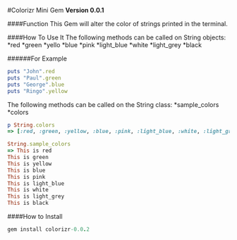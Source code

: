 #Colorizr Mini Gem
**Version 0.0.1**

####Function
This Gem will alter the color of strings printed in the terminal.

####How To Use It
The following methods can be called on String objects:
*red
*green
*yello
*blue
*pink
*light_blue
*white
*light_grey
*black

######For Example
```ruby
puts "John".red
puts "Paul".green
puts "George".blue
puts "Ringo".yellow
```

The following methods can be called on the String class:
*sample_colors
*colors

```ruby
p String.colors
=> [:red, :green, :yellow, :blue, :pink, :light_blue, :white, :light_grey, :black]

String.sample_colors
=> This is red
This is green
This is yellow
This is blue
This is pink
This is light_blue
This is white
This is light_grey
This is black
```
####How to Install
```ruby
gem install colorizr-0.0.2
```




